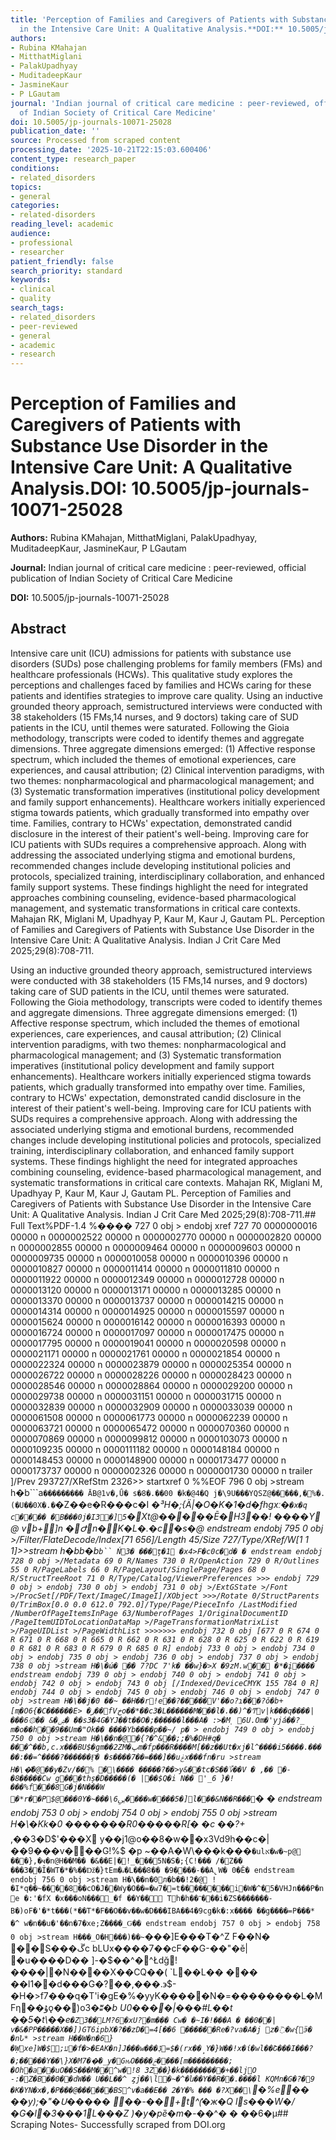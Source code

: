 ```yaml
---
title: 'Perception of Families and Caregivers of Patients with Substance Use Disorder
  in the Intensive Care Unit: A Qualitative Analysis.**DOI:** 10.5005/jp-journals-10071-25028'
authors:
- Rubina KMahajan
- MitthatMiglani
- PalakUpadhyay
- MuditadeepKaur
- JasmineKaur
- P LGautam
journal: 'Indian journal of critical care medicine : peer-reviewed, official publication
  of Indian Society of Critical Care Medicine'
doi: 10.5005/jp-journals-10071-25028
publication_date: ''
source: Processed from scraped content
processing_date: '2025-10-21T22:15:03.600406'
content_type: research_paper
conditions:
- related_disorders
topics:
- general
categories:
- related-disorders
reading_level: academic
audience:
- professional
- researcher
patient_friendly: false
search_priority: standard
keywords:
- clinical
- quality
search_tags:
- related_disorders
- peer-reviewed
- general
- academic
- research
---
```


# Perception of Families and Caregivers of Patients with Substance Use Disorder in the Intensive Care Unit: A Qualitative Analysis.**DOI:** 10.5005/jp-journals-10071-25028

**Authors:** Rubina KMahajan, MitthatMiglani, PalakUpadhyay, MuditadeepKaur, JasmineKaur, P LGautam

**Journal:** Indian journal of critical care medicine : peer-reviewed, official publication of Indian Society of Critical Care Medicine

**DOI:** 10.5005/jp-journals-10071-25028

## Abstract

Intensive care unit (ICU) admissions for patients with substance use disorders (SUDs) pose challenging problems for family members (FMs) and healthcare professionals (HCWs). This qualitative study explores the perceptions and challenges faced by families and HCWs caring for these patients and identifies strategies to improve care quality.
Using an inductive grounded theory approach, semistructured interviews were conducted with 38 stakeholders (15 FMs,14 nurses, and 9 doctors) taking care of SUD patients in the ICU, until themes were saturated. Following the Gioia methodology, transcripts were coded to identify themes and aggregate dimensions.
Three aggregate dimensions emerged: (1) Affective response spectrum, which included the themes of emotional experiences, care experiences, and causal attribution; (2) Clinical intervention paradigms, with two themes: nonpharmacological and pharmacological management; and (3) Systematic transformation imperatives (institutional policy development and family support enhancements). Healthcare workers initially experienced stigma towards patients, which gradually transformed into empathy over time. Families, contrary to HCWs' expectation, demonstrated candid disclosure in the interest of their patient's well-being.
Improving care for ICU patients with SUDs requires a comprehensive approach. Along with addressing the associated underlying stigma and emotional burdens, recommended changes include developing institutional policies and protocols, specialized training, interdisciplinary collaboration, and enhanced family support systems. These findings highlight the need for integrated approaches combining counseling, evidence-based pharmacological management, and systematic transformations in critical care contexts.
Mahajan RK, Miglani M, Upadhyay P, Kaur M, Kaur J, Gautam PL. Perception of Families and Caregivers of Patients with Substance Use Disorder in the Intensive Care Unit: A Qualitative Analysis. Indian J Crit Care Med 2025;29(8):708-711.

Using an inductive grounded theory approach, semistructured interviews were conducted with 38 stakeholders (15 FMs,14 nurses, and 9 doctors) taking care of SUD patients in the ICU, until themes were saturated. Following the Gioia methodology, transcripts were coded to identify themes and aggregate dimensions.
Three aggregate dimensions emerged: (1) Affective response spectrum, which included the themes of emotional experiences, care experiences, and causal attribution; (2) Clinical intervention paradigms, with two themes: nonpharmacological and pharmacological management; and (3) Systematic transformation imperatives (institutional policy development and family support enhancements). Healthcare workers initially experienced stigma towards patients, which gradually transformed into empathy over time. Families, contrary to HCWs' expectation, demonstrated candid disclosure in the interest of their patient's well-being.
Improving care for ICU patients with SUDs requires a comprehensive approach. Along with addressing the associated underlying stigma and emotional burdens, recommended changes include developing institutional policies and protocols, specialized training, interdisciplinary collaboration, and enhanced family support systems. These findings highlight the need for integrated approaches combining counseling, evidence-based pharmacological management, and systematic transformations in critical care contexts.
Mahajan RK, Miglani M, Upadhyay P, Kaur M, Kaur J, Gautam PL. Perception of Families and Caregivers of Patients with Substance Use Disorder in the Intensive Care Unit: A Qualitative Analysis. Indian J Crit Care Med 2025;29(8):708-711.## Full Text%PDF-1.4 %���� 727 0 obj > endobj xref 727 70 0000000016 00000 n 0000002522 00000 n 0000002770 00000 n 0000002820 00000 n 0000002855 00000 n 0000009464 00000 n 0000009603 00000 n 0000009735 00000 n 0000010058 00000 n 0000010396 00000 n 0000010827 00000 n 0000011414 00000 n 0000011810 00000 n 0000011922 00000 n 0000012349 00000 n 0000012728 00000 n 0000013120 00000 n 0000013171 00000 n 0000013285 00000 n 0000013370 00000 n 0000013737 00000 n 0000014215 00000 n 0000014314 00000 n 0000014925 00000 n 0000015597 00000 n 0000015624 00000 n 0000016142 00000 n 0000016393 00000 n 0000016724 00000 n 0000017097 00000 n 0000017475 00000 n 0000017795 00000 n 0000019041 00000 n 0000020598 00000 n 0000021171 00000 n 0000021761 00000 n 0000021854 00000 n 0000022324 00000 n 0000023879 00000 n 0000025354 00000 n 0000026722 00000 n 0000028226 00000 n 0000028423 00000 n 0000028546 00000 n 0000028864 00000 n 0000029200 00000 n 0000029738 00000 n 0000031151 00000 n 0000031715 00000 n 0000032839 00000 n 0000032909 00000 n 0000033039 00000 n 0000061508 00000 n 0000061773 00000 n 0000062239 00000 n 0000063721 00000 n 0000065472 00000 n 0000070360 00000 n 0000070869 00000 n 0000099812 00000 n 0000103073 00000 n 0000109235 00000 n 0000111182 00000 n 0000148184 00000 n 0000148453 00000 n 0000148900 00000 n 0000173477 00000 n 0000173737 00000 n 0000002326 00000 n 0000001730 00000 n trailer ]/Prev 293727/XRefStm 2326>> startxref 0 %%EOF 796 0 obj >stream h�b```a`��������� Ā B@1v�,Ǘ� s�8�.��00 �k�@4�Q j�\9U���YQSZ@�����,�%�.(�U��0X�.�`�Z��e�R���c�I *�³H�;{Ä|�O�K�1�d�fhgxː�`�x�q c���� �B���0j�I3�]5`�Xt@�����Ē�H3��! ����Y @ vb+]n �Ժn�K�L�.�c  �s�@ endstream endobj 795 0 obj >/Filter/FlateDecode/Index[71 656]/Length 45/Size 727/Type/XRef/W[1 1 1]>>stream h�bb�b`b`` Ń3� ���ţ�1 �x4>F�c0c�  d� � endstream endobj 728 0 obj >/Metadata 69 0 R/Names 730 0 R/OpenAction 729 0 R/Outlines 55 0 R/PageLabels 66 0 R/PageLayout/SinglePage/Pages 68 0 R/StructTreeRoot 71 0 R/Type/Catalog/ViewerPreferences >>> endobj 729 0 obj > endobj 730 0 obj > endobj 731 0 obj >/ExtGState >/Font >/ProcSet[/PDF/Text/ImageC/ImageI]/XObject >>>/Rotate 0/StructParents 0/TrimBox[0.0 0.0 612.0 792.0]/Type/Page/PieceInfo /LastModified /NumberOfPageItemsInPage 63/NumberofPages 1/OriginalDocumentID /PageItemUIDToLocationDataMap >/PageTransformationMatrixList >/PageUIDList >/PageWidthList >>>>>>> endobj 732 0 obj [677 0 R 674 0 R 671 0 R 668 0 R 665 0 R 662 0 R 631 0 R 628 0 R 625 0 R 622 0 R 619 0 R 681 0 R 683 0 R 679 0 R 685 0 R] endobj 733 0 obj > endobj 734 0 obj > endobj 735 0 obj > endobj 736 0 obj > endobj 737 0 obj > endobj 738 0 obj >stream H�\�ώ� �� 7?DC 7'k� ��w}�>X �9zM.w�� �*�į  ���� endstream endobj 739 0 obj > endobj 740 0 obj > endobj 741 0 obj > endobj 742 0 obj > endobj 743 0 obj [/Indexed/DeviceCMYK 155 784 0 R] endobj 744 0 obj > endobj 745 0 obj > endobj 746 0 obj > endobj 747 0 obj >stream H�\��j�0 ��~ ��H��r!е��?�����V'��o?ɿ���?ǒ�b+[m֛�O6{�C������E> �ز��fVخo��*��c3�L������M���l�.��)^�Ͳv|k���q����|���6۞�� &�ۺ� ��s3�4G�YJ��t��O�;������l���A� :>�M˱ 6U.Om�'yjá��?_ m�o��h�ٓ�9��Um�"Ok�� ����Yb����p��~/ p� > endobj 749 0 obj > endobj 750 0 obj >stream H�\��n�@�{?�^&��;;�%�DH#q� ���^��b,c.x���BU$�gm��2ZM�پm�fp���R����M[��z��Ut�xj�l^����i5����.�����:��=^����?������Ӻ� �s����7��=���]��uݟx���fn�ru >stream H�\�͊�@��y�Zv/��% �\���� �����?��>y&��tc�S��؆��V � ,�� �-�8�����Cw g���thș�D� ����(� |��$Q�i N�� '_6 }�!���%f���8G�j�N���W �*r��P$@���0Y�~���\6ﱚ����w����5�]l���&N��R���` � � endstream endobj 753 0 obj > endobj 754 0 obj > endobj 755 0 obj >stream H�\�Kk�0  �������R0�����R[� �c ��?+* ,��3�D$'���X y��j1@o��8�w��x3Vd9h��c�|��9���v���G!%$ �p ~��A�W\���k���`�ulא�w�~p@ ���},�ҹ�n@H��M�� �&��E|�!_���5N�S�;{C!��� /�Z�� ���3��Ȋ�WT�*�%��ǅ�}tEm�ہ�L���8�� �9����-��A̢W� 0 �Ĕ� endstream endobj 756 0 obj >stream H�\��n�0 л�b��!2�@ !�I*q��~ ����8��cO�J��Wy�O��=�w7�=t��������i�W�^�5�VHJn���P�ne �:'�fX �x���oN���_�f ��Y�� Th�h��־���i�ZS�������-B�)oF�'�*t���(*��T*�F��O��v��w�D���IBA��4�9cg�k�:x���� ��g����=P���* �^ w�n��u�'��n�7�xe;Z����_ Ԍ�� endstream endobj 757 0 obj > endobj 758 0 obj >stream H���_O�H���)��~`���]E���T�^Z F��N� ��S���ڱc bLUх����7��cF��G-��"�ě| �u����D�� ]-�$��^�^Łdğ!����|�N����X��CQ��( `L��L�� ��� ��l1��d���G�?��,���.϶$-�H�>f7���q�T'i�gE�%�yyK�����N�=��������L�MFη��ۇǫ��)o3�*ʬ�b U0����|���#L��t ��5�t\��e`�Z3��LM?6�xU?�m��� Cw� �~I�!���A � ��0��| v�&�PP�����X��])G T6ipbX�?��zD�=4[��6 ������Re�?va�A�j z�߳�w{ӭ� �nՆ* >stream H��W�n�6}�Ẉxe]W�$;ע�f�>�EAK�n]J���w���ڋ=$�(rx��̙Y�}W��!x�ί�wl��Շ���I���?�;�����Y��ֿ\}X�M7��͛�_y�GԋO����ݗ����[m���������;  �Oh֋�a��uO��S���M��^w�!8 3Z��}�k���������+��ljO -:�Z�B��0��dW�� U��L��^ ȥj��\l�~�^�ն��Y��R��.����l KQMn�G�?�9 �K�YN�x�,�P���@������BS^v�a��E�� 2�Y�% ��� �?X��\`�%e�� ��y);�"�Ս����� ��-��+t^(̍�ж�Q ls���W�/�G�l�3���1L���Z )�y�pȅ�m�-��*^� � ��6�μ## Scraping Notes- Successfully scraped from DOI.org